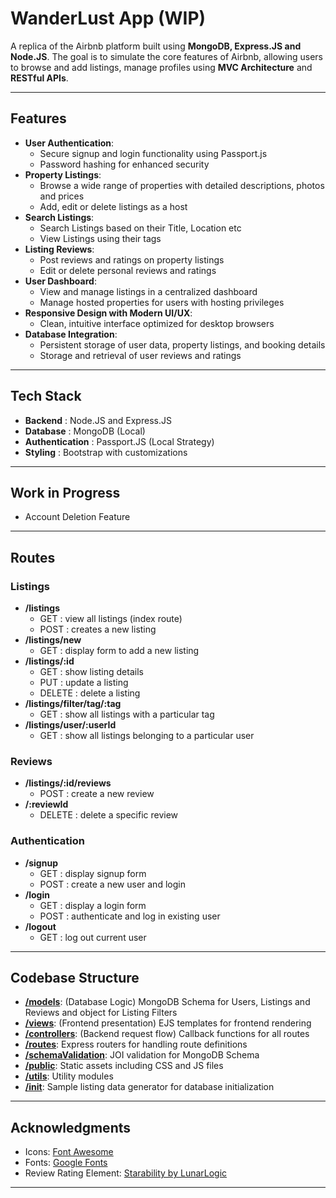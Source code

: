 # WanderLust App (WIP)

A replica of the Airbnb platform built using **MongoDB, Express.JS and Node.JS**. The goal is to simulate the core features of Airbnb, allowing users to browse and add listings, manage profiles using **MVC Architecture** and **RESTful APIs**.

---

## Features
- **User Authentication**:
  - Secure signup and login functionality using Passport.js
  - Password hashing for enhanced security
- **Property Listings**: 
  - Browse a wide range of properties with detailed descriptions, photos and prices
  - Add, edit or delete listings as a host
- **Search Listings**:
  - Search Listings based on their Title, Location etc
  - View Listings using their tags
- **Listing Reviews**:
  - Post reviews and ratings on property listings
  - Edit or delete personal reviews and ratings
- **User Dashboard**:
  - View and manage listings in a centralized dashboard
  - Manage hosted properties for users with hosting privileges
- **Responsive Design with Modern UI/UX**:
  - Clean, intuitive interface optimized for desktop browsers
- **Database Integration**:
  - Persistent storage of user data, property listings, and booking details
  - Storage and retrieval of user reviews and ratings

---

## Tech Stack
- **Backend**        : Node.JS and Express.JS
- **Database**       : MongoDB (Local)
- **Authentication** : Passport.JS (Local Strategy)
- **Styling**        : Bootstrap with customizations

---

## Work in Progress
- Account Deletion Feature

---

## Routes
### Listings
- **/listings**
  - GET : view all listings (index route)
  - POST : creates a new listing
- **/listings/new**
  - GET : display form to add a new listing
- **/listings/:id**
  - GET : show listing details
  - PUT : update a listing
  - DELETE : delete a listing
- **/listings/filter/tag/:tag**
  - GET : show all listings with a particular tag
- **/listings/user/:userId**
  - GET : show all listings belonging to a particular user
### Reviews
- **/listings/:id/reviews**
  - POST : create a new review
- **/:reviewId**
  - DELETE : delete a specific review
### Authentication
- **/signup**
  - GET : display signup form
  - POST : create a new user and login
- **/login**
  - GET : display a login form
  - POST : authenticate and log in existing user
- **/logout**
  - GET : log out current user

---

## Codebase Structure
- [**/models**](./models): (Database Logic) MongoDB Schema for Users, Listings and Reviews and object for Listing Filters
- [**/views**](./views): (Frontend presentation) EJS templates for frontend rendering 
- [**/controllers**](./controllers): (Backend request flow) Callback functions for all routes
- [**/routes**](./routes): Express routers for handling route definitions
- [**/schemaValidation**](./schemaValidation): JOI validation for MongoDB Schema
- [**/public**](./public): Static assets including CSS and JS files
- [**/utils**](./utils): Utility modules
- [**/init**](./init): Sample listing data generator for database initialization

---

## Acknowledgments
- Icons: [Font Awesome](https://fontawesome.com/)
- Fonts: [Google Fonts](https://fonts.google.com/)
- Review Rating Element: [Starability by LunarLogic](https://github.com/LunarLogic/starability/tree/master)

---
